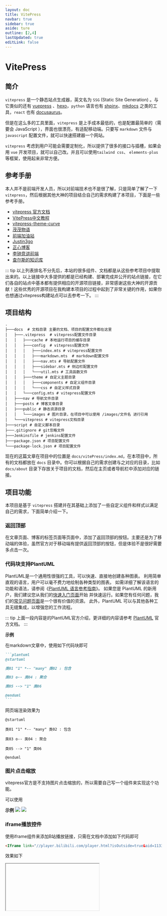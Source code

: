 ```yaml
---
layout: doc
title: VitePress
navbar: true
sidebar: true
aside: ture
outline: [2,4]
lastUpdated: true
editLink: false
---
```


# VitePress



## 简介

`vitepress` 是一个静态站点生成器，英文名为 `SSG` (Static Site Generation) 。与它类似的还有 [vuepress](https://vuepress.vuejs.org/) 、[hexo](https://hexo.io/index.html)，`python` 语言也有 [shpinx](https://www.sphinx-doc.org/en/master/)、[mkdocs](https://www.mkdocs.org/) 之类的工具，`react` 也有 [docusaurus](https://docusaurus.io/)。

但是在这么多的工具里面，`vitepress` 是上手成本最低的，也是配置最简单的（需要会 JavaScript ），界面也很漂亮，有适配移动端。只要写 `markdown` 文件与 `javascript` 配置文件，就可以快速搭建器一个网站。

`vitepress` 考虑到用户可能会需要定制化，所以提供了很多的接口与插槽，如果会用 `vue` 开发项目，就可以自己改。并且可以使用`tailwind css`、 `elements-plus` 等框架，使用起来非常方便。


## 参考手册

本人并不是前端开发人员，所以对前端技术也不是很了解，只是简单了解了一下 `vitepress`，然后根据其他大神的项目结合自己的需求构建了本项目，下面是一些参考手册。

- [vitepress 官方文档](https://vitepress.dev/zh/)
- [VitePress中文教程](https://vitepress.yiov.top/)
- [vitepress-theme-curve](https://github.com/imsyy/vitepress-theme-curve)
- [茂茂物语](https://notes.fe-mm.com/)
- [前端加油站](https://blog.jimmyxuexue.top/)
- [Justin3go](https://justin3go.com/)
- [正心博客](https://notes.zhengxinonly.com/posts/VitePress/02.VitePress%E5%BF%AB%E6%89%8B%E4%B8%8A%E6%89%8B.html)
- [李钟意讲前端](https://docs.ffffee.com/vitepress/vitepress-start.html)
- [查尔斯的知识库](https://blog.charles7c.top/tags)

::: tip
以上列表排名不分先后，本站的很多组件、文档都是从这些参考项目中提取出来的。以上链接中大多提供的都是已经构建、部署完成并公开的站点链接，在它们各自的站点中基本都有提供相应的开源项目链接，非常感谢这些大神的开源贡献！这些优秀的开源项目在我构建本项目的过程中起到了非常关键的作用，如果你也想通过vitepress构建站点可以去参考一下。
:::


## 项目结构

```shell
.
├───docs  # 文档目录 主要的文档、项目的配置文件都在这里
│   ├───.vitepress  # vitepress配置文件目录
│   │   ├───cache # 本地运行项目的缓存目录
│   │   ├───config  # vitepress配置文件
│   │   │   ├───index.mts # vitepress配置文件
│   │   │   ├───markdown.mts  # markdown配置文件
│   │   │   ├───nav.mts # 导航配置文件
│   │   │   ├───sidebar.mts # 侧边栏配置文件
│   │   │   └───util.mts # 工具函数文件
│   │   ├───theme # 自定义主题目录
│   │   │   ├───components # 自定义组件目录
│   │   │   └───css # 自定义样式目录
│   │   └───config.mts # vitepress配置文件
│   ├───nav # 导航文件目录
│   ├───posts # 博客文章目录
│   ├───public # 静态资源目录
│   │   └───images # 图片目录，在项目中可以使用 /images/文件名 进行引用
│   └───vitepress # vitepress文档目录
├───script # 自定义脚本目录
├───.gitignore # git忽略文件
├───Jenkinsfile # jenkins配置文件
├───package.json # 项目配置文件
└───package-lock.json # 项目配置文件
```

现在的这篇文章在项目中的位置是 `docs/vitePress/index.md`，在本项目中，所有的文档都放在 `docs` 目录中。你可以根据自己的需求创建与之对应的目录，比如 `docs/about` 目录下存放关于项目的文档，然后在主页或者导航栏中添加对应的链接。

## 项目功能

本项目是基于 `vitepress` 搭建并在其基础上添加了一些自定义组件和样式以满足自己的需求，下面简单介绍一下。


### 返回顶部

在文章页面、博客的标签页面等页面中，添加了返回顶部的按钮。主要还是为了移动端的体验，虽然官方对于移动端有提供返回顶部的按钮，但是体验不是很好需要多点击一次。


### 代码块支持PlantUML

PlantUML是一个通用性很强的工具，可以快速、直接地创建各种图表。
利用简单直观的语言，用户可以毫不费力地绘制各种类型的图表。 如需详细了解该语言的功能和语法，请参阅《[PlantUML 语言参考指南](https://plantuml.com/zh/guide)》。
如果您是 PlantUML 的新用户，我们建议您从我们的[快速入门页面](https://plantuml.com/zh/starting)开始 并快速运行。如果您有任何问题，我们的[常见问题页面](https://plantuml.com/zh/faq)是一个很有价值的资源。 此外，PlantUML 可以与其他各种工具无缝集成，以增强您的工作流程。

::: tip
上面一段内容是的PlantUML官方介绍，更详细的内容请参考 [PlantUML](https://plantuml.com/zh/) 官方文档。
:::

<b>示例</b>

在markdown文章中，使用如下代码块即可

````markdown
```plantuml
@startuml

类01 "1" *-- "many" 类02 : 包含

类03 o-- 类04 : 聚合

类05 --> "1" 类06

@enduml
```
````

网页端渲染效果为

```plantuml
@startuml

类01 "1" *-- "many" 类02 : 包含

类03 o-- 类04 : 聚合

类05 --> "1" 类06

@enduml
```


### 图片点击缩放

vitepress官方是不支持图片点击缩放的，所以需要自己写一个组件来实现这个功能。

可以使用

<b>示例</b>
![](https://vitepress.dev/vitepress-logo-large.webp)
![](https://vitejs.cn/logo.svg)


### iframe播放控件

使用iframe组件来添加B站播放链接，只需在文档中添加如下代码即可

```markdown
<Iframe link="//player.bilibili.com/player.html?isOutside=true&aid=113333550321671&bvid=BV1GeCoYFEuQ&cid=26363233569&p=1&autoplay=0" />
```

效果如下

[//]: # (在link链接尾部添加 &autoplay=0 可以解决自动播放的问题)
<Iframe link="//player.bilibili.com/player.html?isOutside=true&aid=113333550321671&bvid=BV1GeCoYFEuQ&cid=26363233569&p=1&autoplay=0" />


### 链接卡片

链接卡片可以为文章中的链接添加卡片样式，方便用户点击跳转（主要是样式支持😊）。

```markdown
<Linkcard url="https://vitepress.yiov.top/" title="Vitepress中文搭建教程" description="https://vitepress.yiov.top/" logo="https://vitepress.yiov.top/logo.png"/>
```

效果如下

<Linkcard url="https://vitepress.yiov.top/" title="Vitepress中文搭建教程" description="https://vitepress.yiov.top/" logo="https://vitepress.yiov.top/logo.png"/>


### 视频播放控件

视频播放控件，需要提供视频文件直链或者本地视频链接，只需在文档中添加如下代码即可

```markdown
<xgplayer url="//sf1-cdn-tos.huoshanstatic.com/obj/media-fe/xgplayer_doc_video/mp4/xgplayer-demo-360p.mp4" poster="//lf-cdn-tos.bytescm.com/obj/static/media_fe/xgplayer_doc3/assets/img/logo_10.cad7a477.png" />
```

效果如下

<xgplayer url="//sf1-cdn-tos.huoshanstatic.com/obj/media-fe/xgplayer_doc_video/mp4/xgplayer-demo-360p.mp4" poster="//lf-cdn-tos.bytescm.com/obj/static/media_fe/xgplayer_doc3/assets/img/logo_10.cad7a477.png" />


### 视频列表播放控件

视频列表播放控件是对视频播放控件的封装，方便在一个文档当中插入多个视频。只需在文档中添加如下代码即可

```markdown
<script setup>
const playlist = [
  {url: "//sf1-cdn-tos.huoshanstatic.com/obj/media-fe/xgplayer_doc_video/mp4/xgplayer-demo-360p.mp4", title: "1 xggplayer demo"},
  {url: "https://files.vidstack.io/sprite-fight/720p.mp4", title: "2 VidStack demo"},
];
</script>
<PlayList :dataList="playlist"/>
```

效果如下

<script setup>
const playlist = [
  {url: "//sf1-cdn-tos.huoshanstatic.com/obj/media-fe/xgplayer_doc_video/mp4/xgplayer-demo-360p.mp4", title: "1 xggplayer demo"},
  {url: "https://files.vidstack.io/sprite-fight/720p.mp4", title: "2 VidStack demo"},
];
</script>
<PlayList :dataList="playlist"/>


### 马克笔/荧光笔

这个功能主要是为了方便在文档中划重点，只需在文档中使用以下格式即可

```markdown
<sapn class="marker-text">这里是重重点</sapn>
<br />
<sapn class="marker-text-highlight">这里是荧光笔</sapn>
<br />
<sapn class="marker-evy">这里是尤雨溪的主页样式，鼠标放在我上面看效果</sapn>
```

为了方便展示效果我在三种样式间添加了换行符，实际使用时不需要。效果如下

<sapn class="marker-text">这里是重重点</sapn>
<br />
<sapn class="marker-text-highlight">这里是荧光笔</sapn>
<br />
<sapn class="marker-evy">这里是尤雨溪的主页样式，鼠标放在我上面看效果</sapn>

